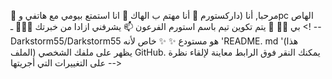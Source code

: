 👋 مرحبا, أنا (داركستورم
 👀 أنا مهتم ب الهاك
 🌱 انا استمتع بيومي مع هاتفي وpc الهاص بي 🫶🏻
 💞️ يتم تكوين تيم  باسم استورم الفرعون 
 📫 يشرفني  ازادا من خبرتك 🫶🏻✨
 ـ
 <! --
 Darkstorm55/Darkstorm55 هو مستودع ✨ ✨ خاص لأنه 'README. md '(هذا الملف) يظهر على ملفك الشخصي GitHub.
 يمكنك النقر فوق الرابط معاينة لإلقاء نظرة على التغييرات التي أجريتها
 -->
